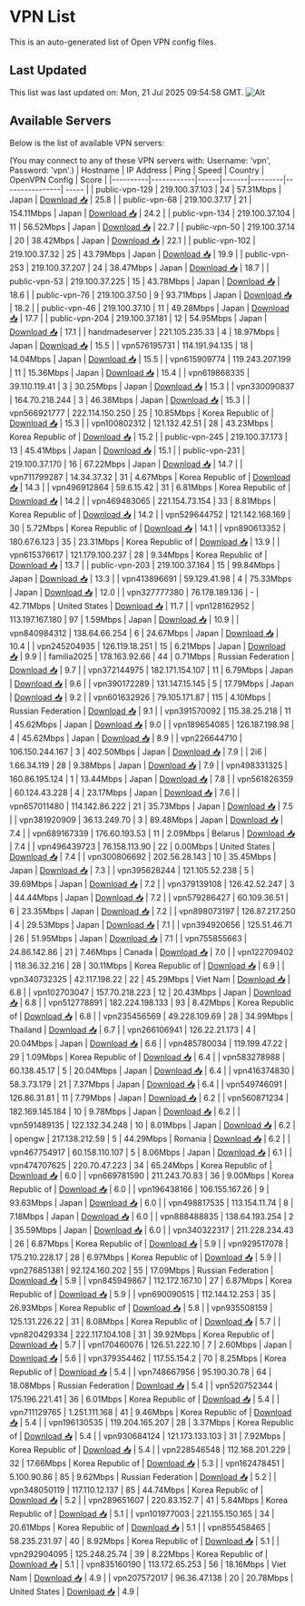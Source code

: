 # VPN List

This is an auto-generated list of Open VPN config files.

## Last Updated

This list was last updated on: Mon, 21 Jul 2025 09:54:58 GMT.
![Alt](https://repobeats.axiom.co/api/embed/186b98318ef1479477931607c1ad7d823f12451f.svg "Repobeats analytics image")

## Available Servers

Below is the list of available VPN servers:

(You may connect to any of these VPN servers with: Username: 'vpn', Password: 'vpn'.)
| Hostname | IP Address | Ping | Speed | Country | OpenVPN Config | Score |
|----------|------------|------|-------|---------|----------------| ----- |
| public-vpn-129 | 219.100.37.103 | 24 | 57.31Mbps | Japan | [Download 📥](./configs/server_0_JP.ovpn) | 25.8 |
| public-vpn-68 | 219.100.37.17 | 21 | 154.11Mbps | Japan | [Download 📥](./configs/server_1_JP.ovpn) | 24.2 |
| public-vpn-134 | 219.100.37.104 | 11 | 56.52Mbps | Japan | [Download 📥](./configs/server_2_JP.ovpn) | 22.7 |
| public-vpn-50 | 219.100.37.14 | 20 | 38.42Mbps | Japan | [Download 📥](./configs/server_3_JP.ovpn) | 22.1 |
| public-vpn-102 | 219.100.37.32 | 25 | 43.79Mbps | Japan | [Download 📥](./configs/server_4_JP.ovpn) | 19.9 |
| public-vpn-253 | 219.100.37.207 | 24 | 38.47Mbps | Japan | [Download 📥](./configs/server_5_JP.ovpn) | 18.7 |
| public-vpn-53 | 219.100.37.225 | 15 | 43.78Mbps | Japan | [Download 📥](./configs/server_6_JP.ovpn) | 18.6 |
| public-vpn-76 | 219.100.37.50 | 9 | 93.71Mbps | Japan | [Download 📥](./configs/server_7_JP.ovpn) | 18.2 |
| public-vpn-46 | 219.100.37.10 | 11 | 49.28Mbps | Japan | [Download 📥](./configs/server_8_JP.ovpn) | 17.7 |
| public-vpn-204 | 219.100.37.181 | 12 | 54.95Mbps | Japan | [Download 📥](./configs/server_9_JP.ovpn) | 17.1 |
| handmadeserver | 221.105.235.33 | 4 | 18.97Mbps | Japan | [Download 📥](./configs/server_10_JP.ovpn) | 15.5 |
| vpn576195731 | 114.191.94.135 | 18 | 14.04Mbps | Japan | [Download 📥](./configs/server_11_JP.ovpn) | 15.5 |
| vpn615909774 | 119.243.207.199 | 11 | 15.36Mbps | Japan | [Download 📥](./configs/server_12_JP.ovpn) | 15.4 |
| vpn619868335 | 39.110.119.41 | 3 | 30.25Mbps | Japan | [Download 📥](./configs/server_13_JP.ovpn) | 15.3 |
| vpn330090837 | 164.70.218.244 | 3 | 46.38Mbps | Japan | [Download 📥](./configs/server_14_JP.ovpn) | 15.3 |
| vpn566921777 | 222.114.150.250 | 25 | 10.85Mbps | Korea Republic of | [Download 📥](./configs/server_15_KR.ovpn) | 15.3 |
| vpn100802312 | 121.132.42.51 | 28 | 43.23Mbps | Korea Republic of | [Download 📥](./configs/server_16_KR.ovpn) | 15.2 |
| public-vpn-245 | 219.100.37.173 | 13 | 45.41Mbps | Japan | [Download 📥](./configs/server_17_JP.ovpn) | 15.1 |
| public-vpn-231 | 219.100.37.170 | 16 | 67.22Mbps | Japan | [Download 📥](./configs/server_18_JP.ovpn) | 14.7 |
| vpn711799287 | 14.34.37.32 | 31 | 4.67Mbps | Korea Republic of | [Download 📥](./configs/server_19_KR.ovpn) | 14.3 |
| vpn496912864 | 59.6.15.42 | 31 | 6.81Mbps | Korea Republic of | [Download 📥](./configs/server_20_KR.ovpn) | 14.2 |
| vpn469483065 | 221.154.73.154 | 33 | 8.81Mbps | Korea Republic of | [Download 📥](./configs/server_21_KR.ovpn) | 14.2 |
| vpn529644752 | 121.142.168.169 | 30 | 5.72Mbps | Korea Republic of | [Download 📥](./configs/server_22_KR.ovpn) | 14.1 |
| vpn890613352 | 180.67.6.123 | 35 | 23.31Mbps | Korea Republic of | [Download 📥](./configs/server_23_KR.ovpn) | 13.9 |
| vpn615376617 | 121.179.100.237 | 28 | 9.34Mbps | Korea Republic of | [Download 📥](./configs/server_24_KR.ovpn) | 13.7 |
| public-vpn-203 | 219.100.37.164 | 15 | 99.84Mbps | Japan | [Download 📥](./configs/server_25_JP.ovpn) | 13.3 |
| vpn413896691 | 59.129.41.98 | 4 | 75.33Mbps | Japan | [Download 📥](./configs/server_26_JP.ovpn) | 12.0 |
| vpn327777380 | 76.178.189.136 | - | 42.71Mbps | United States | [Download 📥](./configs/server_27_US.ovpn) | 11.7 |
| vpn128162952 | 113.197.167.180 | 97 | 1.59Mbps | Japan | [Download 📥](./configs/server_28_JP.ovpn) | 10.9 |
| vpn840984312 | 138.64.66.254 | 6 | 24.67Mbps | Japan | [Download 📥](./configs/server_29_JP.ovpn) | 10.4 |
| vpn245204935 | 126.119.18.251 | 15 | 6.21Mbps | Japan | [Download 📥](./configs/server_30_JP.ovpn) | 9.9 |
| familia2025 | 178.163.92.66 | 44 | 0.71Mbps | Russian Federation | [Download 📥](./configs/server_31_RU.ovpn) | 9.7 |
| vpn372144975 | 182.171.154.107 | 11 | 6.79Mbps | Japan | [Download 📥](./configs/server_32_JP.ovpn) | 9.6 |
| vpn390172289 | 131.147.15.145 | 5 | 17.79Mbps | Japan | [Download 📥](./configs/server_33_JP.ovpn) | 9.2 |
| vpn601632926 | 79.105.171.87 | 115 | 4.10Mbps | Russian Federation | [Download 📥](./configs/server_34_RU.ovpn) | 9.1 |
| vpn391570092 | 115.38.25.218 | 11 | 45.62Mbps | Japan | [Download 📥](./configs/server_35_JP.ovpn) | 9.0 |
| vpn189654085 | 126.187.198.98 | 4 | 45.62Mbps | Japan | [Download 📥](./configs/server_36_JP.ovpn) | 8.9 |
| vpn226644710 | 106.150.244.167 | 3 | 402.50Mbps | Japan | [Download 📥](./configs/server_37_JP.ovpn) | 7.9 |
| 2i6 | 1.66.34.119 | 28 | 9.38Mbps | Japan | [Download 📥](./configs/server_38_JP.ovpn) | 7.9 |
| vpn498331325 | 160.86.195.124 | 1 | 13.44Mbps | Japan | [Download 📥](./configs/server_39_JP.ovpn) | 7.8 |
| vpn561826359 | 60.124.43.228 | 4 | 23.17Mbps | Japan | [Download 📥](./configs/server_40_JP.ovpn) | 7.6 |
| vpn657011480 | 114.142.86.222 | 21 | 35.73Mbps | Japan | [Download 📥](./configs/server_41_JP.ovpn) | 7.5 |
| vpn381920909 | 36.13.249.70 | 3 | 89.48Mbps | Japan | [Download 📥](./configs/server_42_JP.ovpn) | 7.4 |
| vpn689167339 | 176.60.193.53 | 11 | 2.09Mbps | Belarus | [Download 📥](./configs/server_43_BY.ovpn) | 7.4 |
| vpn496439723 | 76.158.113.90 | 22 | 0.00Mbps | United States | [Download 📥](./configs/server_44_US.ovpn) | 7.4 |
| vpn300806692 | 202.56.28.143 | 10 | 35.45Mbps | Japan | [Download 📥](./configs/server_45_JP.ovpn) | 7.3 |
| vpn395628244 | 121.105.52.238 | 5 | 39.69Mbps | Japan | [Download 📥](./configs/server_46_JP.ovpn) | 7.2 |
| vpn379139108 | 126.42.52.247 | 3 | 44.44Mbps | Japan | [Download 📥](./configs/server_47_JP.ovpn) | 7.2 |
| vpn579286427 | 60.109.36.51 | 6 | 23.35Mbps | Japan | [Download 📥](./configs/server_48_JP.ovpn) | 7.2 |
| vpn898073197 | 126.87.217.250 | 4 | 29.53Mbps | Japan | [Download 📥](./configs/server_49_JP.ovpn) | 7.1 |
| vpn394920656 | 125.51.46.71 | 26 | 51.95Mbps | Japan | [Download 📥](./configs/server_50_JP.ovpn) | 7.1 |
| vpn755855663 | 24.86.142.86 | 21 | 7.46Mbps | Canada | [Download 📥](./configs/server_51_CA.ovpn) | 7.0 |
| vpn122709402 | 118.36.32.216 | 28 | 30.11Mbps | Korea Republic of | [Download 📥](./configs/server_52_KR.ovpn) | 6.9 |
| vpn340732325 | 42.117.198.22 | 22 | 45.29Mbps | Viet Nam | [Download 📥](./configs/server_53_VN.ovpn) | 6.8 |
| vpn102703047 | 157.70.218.223 | 12 | 20.43Mbps | Japan | [Download 📥](./configs/server_54_JP.ovpn) | 6.8 |
| vpn512778891 | 182.224.198.133 | 93 | 8.42Mbps | Korea Republic of | [Download 📥](./configs/server_55_KR.ovpn) | 6.8 |
| vpn235456569 | 49.228.109.69 | 28 | 34.99Mbps | Thailand | [Download 📥](./configs/server_56_TH.ovpn) | 6.7 |
| vpn266106941 | 126.22.21.173 | 4 | 20.04Mbps | Japan | [Download 📥](./configs/server_57_JP.ovpn) | 6.6 |
| vpn485780034 | 119.199.47.22 | 29 | 1.09Mbps | Korea Republic of | [Download 📥](./configs/server_58_KR.ovpn) | 6.4 |
| vpn583278988 | 60.138.45.17 | 5 | 20.04Mbps | Japan | [Download 📥](./configs/server_59_JP.ovpn) | 6.4 |
| vpn416374830 | 58.3.73.179 | 21 | 7.37Mbps | Japan | [Download 📥](./configs/server_60_JP.ovpn) | 6.4 |
| vpn549746091 | 126.86.31.81 | 11 | 7.79Mbps | Japan | [Download 📥](./configs/server_61_JP.ovpn) | 6.2 |
| vpn560871234 | 182.169.145.184 | 10 | 9.78Mbps | Japan | [Download 📥](./configs/server_62_JP.ovpn) | 6.2 |
| vpn591489135 | 122.132.34.248 | 10 | 8.01Mbps | Japan | [Download 📥](./configs/server_63_JP.ovpn) | 6.2 |
| opengw | 217.138.212.59 | 5 | 44.29Mbps | Romania | [Download 📥](./configs/server_64_RO.ovpn) | 6.2 |
| vpn467754917 | 60.158.110.107 | 5 | 8.06Mbps | Japan | [Download 📥](./configs/server_65_JP.ovpn) | 6.1 |
| vpn474707625 | 220.70.47.223 | 34 | 65.24Mbps | Korea Republic of | [Download 📥](./configs/server_66_KR.ovpn) | 6.0 |
| vpn669781590 | 211.243.70.83 | 36 | 9.00Mbps | Korea Republic of | [Download 📥](./configs/server_67_KR.ovpn) | 6.0 |
| vpn196438166 | 106.155.167.26 | 9 | 93.63Mbps | Japan | [Download 📥](./configs/server_68_JP.ovpn) | 6.0 |
| vpn498817535 | 113.154.11.74 | 8 | 7.18Mbps | Japan | [Download 📥](./configs/server_69_JP.ovpn) | 6.0 |
| vpn888488835 | 138.64.193.254 | 2 | 35.59Mbps | Japan | [Download 📥](./configs/server_70_JP.ovpn) | 6.0 |
| vpn340322317 | 211.228.234.43 | 26 | 6.87Mbps | Korea Republic of | [Download 📥](./configs/server_71_KR.ovpn) | 5.9 |
| vpn929517078 | 175.210.228.17 | 28 | 6.97Mbps | Korea Republic of | [Download 📥](./configs/server_72_KR.ovpn) | 5.9 |
| vpn276851381 | 92.124.160.202 | 55 | 17.09Mbps | Russian Federation | [Download 📥](./configs/server_73_RU.ovpn) | 5.9 |
| vpn845949867 | 112.172.167.10 | 27 | 6.87Mbps | Korea Republic of | [Download 📥](./configs/server_74_KR.ovpn) | 5.9 |
| vpn690090515 | 112.144.12.253 | 35 | 26.93Mbps | Korea Republic of | [Download 📥](./configs/server_75_KR.ovpn) | 5.8 |
| vpn935508159 | 125.131.226.22 | 31 | 8.08Mbps | Korea Republic of | [Download 📥](./configs/server_76_KR.ovpn) | 5.7 |
| vpn820429334 | 222.117.104.108 | 31 | 39.92Mbps | Korea Republic of | [Download 📥](./configs/server_77_KR.ovpn) | 5.7 |
| vpn170460076 | 126.51.222.10 | 7 | 2.60Mbps | Japan | [Download 📥](./configs/server_78_JP.ovpn) | 5.6 |
| vpn379354462 | 117.55.154.2 | 70 | 8.25Mbps | Korea Republic of | [Download 📥](./configs/server_79_KR.ovpn) | 5.4 |
| vpn748667956 | 95.190.30.78 | 64 | 18.08Mbps | Russian Federation | [Download 📥](./configs/server_80_RU.ovpn) | 5.4 |
| vpn520752344 | 175.196.221.41 | 36 | 6.01Mbps | Korea Republic of | [Download 📥](./configs/server_81_KR.ovpn) | 5.4 |
| vpn711129765 | 1.251.111.168 | 41 | 9.46Mbps | Korea Republic of | [Download 📥](./configs/server_82_KR.ovpn) | 5.4 |
| vpn196130535 | 119.204.165.207 | 28 | 3.37Mbps | Korea Republic of | [Download 📥](./configs/server_83_KR.ovpn) | 5.4 |
| vpn930684124 | 121.173.133.103 | 31 | 7.92Mbps | Korea Republic of | [Download 📥](./configs/server_84_KR.ovpn) | 5.4 |
| vpn228546548 | 112.168.201.229 | 32 | 17.66Mbps | Korea Republic of | [Download 📥](./configs/server_85_KR.ovpn) | 5.3 |
| vpn162478451 | 5.100.90.86 | 85 | 9.62Mbps | Russian Federation | [Download 📥](./configs/server_86_RU.ovpn) | 5.2 |
| vpn348050119 | 117.110.12.137 | 85 | 44.74Mbps | Korea Republic of | [Download 📥](./configs/server_87_KR.ovpn) | 5.2 |
| vpn289651607 | 220.83.152.7 | 41 | 5.84Mbps | Korea Republic of | [Download 📥](./configs/server_88_KR.ovpn) | 5.1 |
| vpn101977003 | 221.155.150.165 | 34 | 20.61Mbps | Korea Republic of | [Download 📥](./configs/server_89_KR.ovpn) | 5.1 |
| vpn855458465 | 58.235.231.97 | 40 | 8.92Mbps | Korea Republic of | [Download 📥](./configs/server_90_KR.ovpn) | 5.1 |
| vpn292904095 | 125.248.25.74 | 39 | 8.22Mbps | Korea Republic of | [Download 📥](./configs/server_91_KR.ovpn) | 5.1 |
| vpn835160190 | 113.172.65.253 | 56 | 18.16Mbps | Viet Nam | [Download 📥](./configs/server_92_VN.ovpn) | 4.9 |
| vpn207572017 | 96.36.47.138 | 20 | 20.78Mbps | United States | [Download 📥](./configs/server_93_US.ovpn) | 4.9 |
